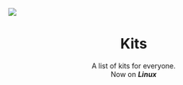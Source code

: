 
![](https://i.postimg.cc/QMBG1nKS/wallhaven-6dzg66.jpg) 

<h1 align="center">Kits</h1>


<div align="center">
  A list of kits for everyone.<br>
  Now on <b><i>Linux</i></b><br>
</div>
